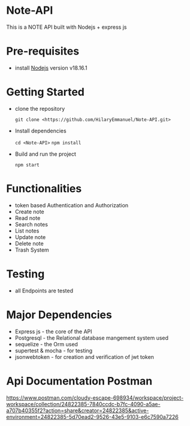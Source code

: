 # Note-API
This is a NOTE API built with Nodejs + express js

# Pre-requisites
- install [Nodejs](https://nodejs.org/en/blog/release/v18.16.1) version v18.16.1

# Getting Started
- clone the repository

  ` git clone <https://github.com/HilaryEmmanuel/Note-API.git> `

- Install dependencies
  
  ` cd <Note-API> `
  ` npm install `

- Build and run the project
  
  ` npm start  `

# Functionalities
- token based Authentication and Authorization
- Create note
- Read note
- Search notes
- List notes
- Update note
- Delete note
- Trash System

# Testing
- all Endpoints are tested

# Major Dependencies
- Express js - the core of the API
- Postgresql - the Relational database mangement system used
- sequelize - the Orm used
- supertest & mocha - for testing
- jsonwebtoken - for creation and verification of jwt token



# Api Documentation Postman
https://www.postman.com/cloudy-escape-698934/workspace/project-workspace/collection/24822385-7840ccdc-b7fc-4090-a5ae-a707b40355f2?action=share&creator=24822385&active-environment=24822385-5d70ead2-9526-43e5-9103-e6c7590a7226